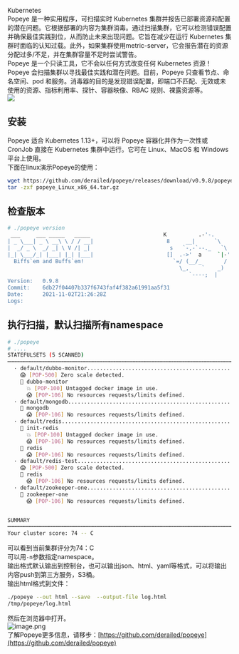 Kubernetes<br />Popeye 是一种实用程序，可扫描实时 Kubernetes 集群并报告已部署资源和配置的潜在问题。它根据部署的内容为集群消毒。通过扫描集群，它可以检测错误配置并确保最佳实践到位，从而防止未来出现问题。它旨在减少在运行 Kubernetes 集群时面临的认知过载。此外，如果集群使用metric-server，它会报告潜在的资源分配过多/不足，并在集群容量不足时尝试警告。<br />Popeye 是一个只读工具，它不会以任何方式改变任何 Kubernetes 资源！Popeye 会扫描集群以寻找最佳实践和潜在问题。目前，Popeye 只查看节点、命名空间、pod 和服务。消毒器的目的是发现错误配置，即端口不匹配、无效或未使用的资源、指标利用率、探针、容器映像、RBAC 规则、裸露资源等。<br />![](https://cdn.nlark.com/yuque/0/2021/webp/396745/1640583357968-2752996a-1ee0-45e7-866c-c9c76e6040b4.webp#clientId=u3bc113fb-8a42-4&from=paste&id=u0f8e7b20&originHeight=484&originWidth=1024&originalType=url&ratio=1&rotation=0&showTitle=false&status=done&style=none&taskId=u8874f48e-22b7-42bd-9848-df5090a26cc&title=)
<a name="yRQ7Y"></a>
## 安装
Popeye 适合 Kubernetes 1.13+，可以将 Popeye 容器化并作为一次性或 CronJob 直接在 Kubernetes 集群中运行。它可在 Linux、MacOS 和 Windows 平台上使用。<br />下面在linux演示Popeye的使用：
```bash
wget https://github.com/derailed/popeye/releases/download/v0.9.8/popeye_Linux_x86_64.tar.gztar -zxf popeye_Linux_x86_64.tar.gz
tar -zxf popeye_Linux_x86_64.tar.gz
```
<a name="Xzcvt"></a>
## 检查版本
```bash
# ./popeye version
 ___     ___ _____   _____                       K          .-'-.     
| _ \___| _ \ __\ \ / / __|                       8     __|      `\  
|  _/ _ \  _/ _| \ V /| _|                         s   `-,-`--._   `\
|_| \___/_| |___| |_| |___|                       []  .->'  a     `|-'
  Biffs`em and Buffs`em!                            `=/ (__/_       /  
                                                      \_,    `    _)  
                                                         `----;  |     
Version:   0.9.8
Commit:    6db27f04407b337f6743faf4f382a61991aa5f31
Date:      2021-11-02T21:26:28Z
Logs:
```
<a name="fhrjQ"></a>
## 执行扫描，默认扫描所有namespace
```bash
# ./popeye
# ....
STATEFULSETS (5 SCANNED)                                                       💥 2 😱 3 🔊 0 ✅ 0 0٪
┅┅┅┅┅┅┅┅┅┅┅┅┅┅┅┅┅┅┅┅┅┅┅┅┅┅┅┅┅┅┅┅┅┅┅┅┅┅┅┅┅┅┅┅┅┅┅┅┅┅┅┅┅┅┅┅┅┅┅┅┅┅┅┅┅┅┅┅┅┅┅┅┅┅┅┅┅┅┅┅┅┅┅┅┅┅┅┅┅┅┅┅┅┅┅┅┅┅┅┅┅
  · default/dubbo-monitor..........................................................................💥
    😱 [POP-500] Zero scale detected.
    🐳 dubbo-monitor
      💥 [POP-100] Untagged docker image in use.
      😱 [POP-106] No resources requests/limits defined.
  · default/mongodb................................................................................😱
    🐳 mongodb
      😱 [POP-106] No resources requests/limits defined.
  · default/redis..................................................................................💥
    🐳 init-redis
      💥 [POP-100] Untagged docker image in use.
      😱 [POP-106] No resources requests/limits defined.
    🐳 redis
      😱 [POP-106] No resources requests/limits defined.
  · default/redis-test.............................................................................😱
    😱 [POP-500] Zero scale detected.
    🐳 redis
      😱 [POP-106] No resources requests/limits defined.
  · default/zookeeper-one..........................................................................😱
    🐳 zookeeper-one
      😱 [POP-106] No resources requests/limits defined.


SUMMARY
┅┅┅┅┅┅┅┅┅┅┅┅┅┅┅┅┅┅┅┅┅┅┅┅┅┅┅┅┅┅┅┅┅┅┅┅┅┅┅┅┅┅┅┅┅┅┅┅┅┅┅┅┅┅┅┅┅┅┅┅┅┅┅┅┅┅┅┅┅┅┅┅┅┅┅┅┅┅┅┅┅┅┅┅┅┅┅┅┅┅┅┅┅┅┅┅┅┅┅┅┅
Your cluster score: 74 -- C
```
可以看到当前集群评分为74：C<br />可以用`-n`参数指定namespace。<br />输出格式默认输出到控制台，也可以输出json、html、yaml等格式，可以将输出内容push到第三方服务，S3桶。<br />输出html格式到文件：
```bash
./popeye --out html --save  --output-file log.html
/tmp/popeye/log.html
```
然后在浏览器中打开。<br />![image.png](https://cdn.nlark.com/yuque/0/2021/png/396745/1640595480130-2960b6c0-870c-4345-8412-ece3a98e63da.png#clientId=u11e963e3-67d8-4&from=paste&height=594&id=ueb622fa9&originHeight=1783&originWidth=3840&originalType=binary&ratio=1&rotation=0&showTitle=false&size=339584&status=done&style=none&taskId=u8fbf2258-1415-4cba-a8c4-92794db09a3&title=&width=1280)<br />了解Popeye更多信息，请移步：[https://github.com/derailed/popeye](https://github.com/derailed/popeye)
